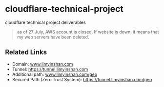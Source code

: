 # cloudflare-technical-project
cloudflare technical project deliverables
> as of 27 July, AWS account is closed. If website is down, it means that my web servers have been deleted.

## Related Links
- Domain: www.limyinshan.com 
- Tunnel: https://tunnel.limyinshan.com 
- Additional path: www.limyinshan.com/geo
- Secured Path (Zero Trust System): https://tunnel.limyinshan.com/geo


